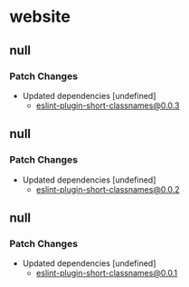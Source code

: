 # website

## null

### Patch Changes

-   Updated dependencies [undefined]
    -   eslint-plugin-short-classnames@0.0.3

## null

### Patch Changes

-   Updated dependencies [undefined]
    -   eslint-plugin-short-classnames@0.0.2

## null

### Patch Changes

-   Updated dependencies [undefined]
    -   eslint-plugin-short-classnames@0.0.1
